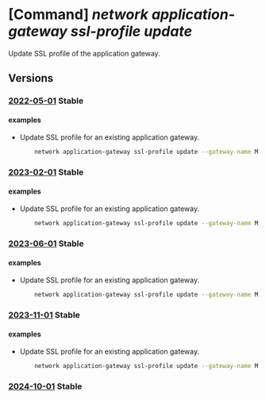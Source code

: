 # [Command] _network application-gateway ssl-profile update_

Update SSL profile of the application gateway.

## Versions

### [2022-05-01](/Resources/mgmt-plane/L3N1YnNjcmlwdGlvbnMve30vcmVzb3VyY2Vncm91cHMve30vcHJvdmlkZXJzL21pY3Jvc29mdC5uZXR3b3JrL2FwcGxpY2F0aW9uZ2F0ZXdheXMve30=/2022-05-01.xml) **Stable**

<!-- mgmt-plane /subscriptions/{}/resourcegroups/{}/providers/microsoft.network/applicationgateways/{} 2022-05-01 properties.sslProfiles[] -->

#### examples

- Update SSL profile for an existing application gateway.
    ```bash
        network application-gateway ssl-profile update --gateway-name MyAppGateway -g MyResourceGroup --name MySslProfile --client-auth-configuration False
    ```

### [2023-02-01](/Resources/mgmt-plane/L3N1YnNjcmlwdGlvbnMve30vcmVzb3VyY2Vncm91cHMve30vcHJvdmlkZXJzL21pY3Jvc29mdC5uZXR3b3JrL2FwcGxpY2F0aW9uZ2F0ZXdheXMve30=/2023-02-01.xml) **Stable**

<!-- mgmt-plane /subscriptions/{}/resourcegroups/{}/providers/microsoft.network/applicationgateways/{} 2023-02-01 properties.sslProfiles[] -->

#### examples

- Update SSL profile for an existing application gateway.
    ```bash
        network application-gateway ssl-profile update --gateway-name MyAppGateway -g MyResourceGroup --name MySslProfile --client-auth-configuration False
    ```

### [2023-06-01](/Resources/mgmt-plane/L3N1YnNjcmlwdGlvbnMve30vcmVzb3VyY2Vncm91cHMve30vcHJvdmlkZXJzL21pY3Jvc29mdC5uZXR3b3JrL2FwcGxpY2F0aW9uZ2F0ZXdheXMve30=/2023-06-01.xml) **Stable**

<!-- mgmt-plane /subscriptions/{}/resourcegroups/{}/providers/microsoft.network/applicationgateways/{} 2023-06-01 properties.sslProfiles[] -->

#### examples

- Update SSL profile for an existing application gateway.
    ```bash
        network application-gateway ssl-profile update --gateway-name MyAppGateway -g MyResourceGroup --name MySslProfile --client-auth-configuration False
    ```

### [2023-11-01](/Resources/mgmt-plane/L3N1YnNjcmlwdGlvbnMve30vcmVzb3VyY2Vncm91cHMve30vcHJvdmlkZXJzL21pY3Jvc29mdC5uZXR3b3JrL2FwcGxpY2F0aW9uZ2F0ZXdheXMve30=/2023-11-01.xml) **Stable**

<!-- mgmt-plane /subscriptions/{}/resourcegroups/{}/providers/microsoft.network/applicationgateways/{} 2023-11-01 properties.sslProfiles[] -->

#### examples

- Update SSL profile for an existing application gateway.
    ```bash
        network application-gateway ssl-profile update --gateway-name MyAppGateway -g MyResourceGroup --name MySslProfile --client-auth-configuration False
    ```

### [2024-10-01](/Resources/mgmt-plane/L3N1YnNjcmlwdGlvbnMve30vcmVzb3VyY2Vncm91cHMve30vcHJvdmlkZXJzL21pY3Jvc29mdC5uZXR3b3JrL2FwcGxpY2F0aW9uZ2F0ZXdheXMve30=/2024-10-01.xml) **Stable**

<!-- mgmt-plane /subscriptions/{}/resourcegroups/{}/providers/microsoft.network/applicationgateways/{} 2024-10-01 properties.sslProfiles[] -->
